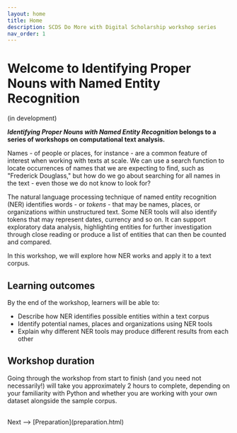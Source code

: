 ```yaml
---
layout: home
title: Home
description: SCDS Do More with Digital Scholarship workshop series
nav_order: 1
---
```


# Welcome to Identifying Proper Nouns with Named Entity Recognition
(in development)

***Identifying Proper Nouns with Named Entity Recognition* belongs to a series of workshops on computational text analysis.**

Names - of people or places, for instance - are a common feature of interest when working with texts at scale. We can use a search function to locate occurrences of names that we are expecting to find, such as "Frederick Douglass," but how do we go about searching for all names in the text - even those we do not know to look for?

The natural language processing technique of named entity recognition (NER) identifies words - or *tokens* - that may be names, places, or organizations within unstructured text. Some NER tools will also identify tokens that may represent dates, currency and so on. It can support exploratory data analysis, highlighting entities for further investigation through close reading or produce a list of entities that can then be counted and compared. 

In this workshop, we will explore how NER works and apply it to a text corpus.

## Learning outcomes

By the end of the workshop, learners will be able to:
* Describe how NER identifies possible entities within a text corpus
* Identify potential names, places and organizations using NER tools
* Explain why different NER tools may produce different results from each other

## Workshop duration

Going through the workshop from start to finish (and you need not necessarily!) will take you approximately 2 hours to complete, depending on your familiarity with Python and whether you are working with your own dataset alongside the sample corpus.

<br />
Next --> [Preparation](preparation.html)




